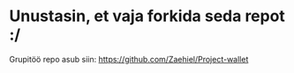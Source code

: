 # Unustasin, et vaja forkida seda repot :/

Grupitöö repo asub siin:
https://github.com/Zaehiel/Project-wallet
